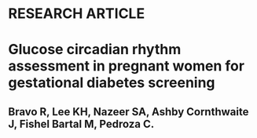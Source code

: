 # RESEARCH ARTICLE
# Glucose circadian rhythm assessment in pregnant women for gestational diabetes screening
## Bravo R, Lee KH, Nazeer SA, Ashby Cornthwaite J, Fishel Bartal M, Pedroza C.

